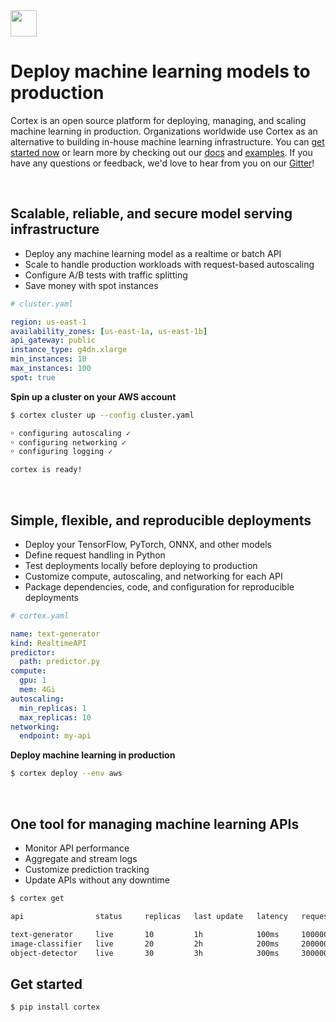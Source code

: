 <!-- Delete on release branches -->
<img src='https://s3-us-west-2.amazonaws.com/cortex-public/logo.png' height='42'>

<br>

# Deploy machine learning models to production

<!-- Delete on release branches -->
<!-- CORTEX_VERSION_README_MINOR -->

Cortex is an open source platform for deploying, managing, and scaling machine learning in production. Organizations worldwide use Cortex as an alternative to building in-house machine learning infrastructure. You can [get started now](https://docs.cortex.dev/install) or learn more by checking out our [docs](https://docs.cortex.dev) and [examples](https://github.com/cortexlabs/cortex/tree/0.20/examples). If you have any questions or feedback, we'd love to hear from you on our [Gitter](https://gitter.im/cortexlabs/cortex)!

<br>

## Scalable, reliable, and secure model serving infrastructure

* Deploy any machine learning model as a realtime or batch API
* Scale to handle production workloads with request-based autoscaling
* Configure A/B tests with traffic splitting
* Save money with spot instances

```yaml
# cluster.yaml

region: us-east-1
availability_zones: [us-east-1a, us-east-1b]
api_gateway: public
instance_type: g4dn.xlarge
min_instances: 10
max_instances: 100
spot: true
```

**Spin up a cluster on your AWS account**

```bash
$ cortex cluster up --config cluster.yaml

￮ configuring autoscaling ✓
￮ configuring networking ✓
￮ configuring logging ✓

cortex is ready!
```

<br>

## Simple, flexible, and reproducible deployments

* Deploy your TensorFlow, PyTorch, ONNX, and other models
* Define request handling in Python
* Test deployments locally before deploying to production
* Customize compute, autoscaling, and networking for each API
* Package dependencies, code, and configuration for reproducible deployments

```yaml
# cortex.yaml

name: text-generator
kind: RealtimeAPI
predictor:
  path: predictor.py
compute:
  gpu: 1
  mem: 4Gi
autoscaling:
  min_replicas: 1
  max_replicas: 10
networking:
  endpoint: my-api
```

**Deploy machine learning in production**

```bash
$ cortex deploy --env aws
```

<br>

## One tool for managing machine learning APIs

* Monitor API performance
* Aggregate and stream logs
* Customize prediction tracking
* Update APIs without any downtime

```bash
$ cortex get

api                status     replicas   last update   latency   requests

text-generator     live       10         1h            100ms     100000
image-classifier   live       20         2h            200ms     2000000
object-detector    live       30         3h            300ms     30000000
```

## Get started

```bash
$ pip install cortex
```
